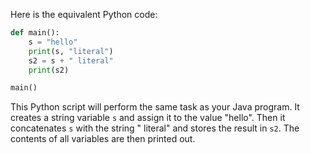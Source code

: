 Here is the equivalent Python code:

```python
def main():
    s = "hello"
    print(s, "literal")
    s2 = s + " literal"
    print(s2)

main()
```

This Python script will perform the same task as your Java program. It creates a string variable `s` and assign it to the value "hello". Then it concatenates `s` with the string " literal" and stores the result in `s2`. The contents of all variables are then printed out.
